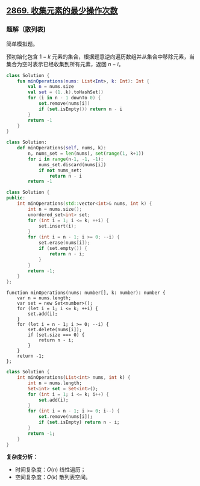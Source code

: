 ## [2869. 收集元素的最少操作次数](https://leetcode.cn/problems/minimum-operations-to-collect-elements/description/)

### 题解（散列表)

简单模拟题。

预初始化包含 $1 - k$ 元素的集合，根据题意逆向遍历数组并从集合中移除元素，当集合为空时表示已经收集到所有元素，返回 $n - i$。

``` Kotlin []
class Solution {
    fun minOperations(nums: List<Int>, k: Int): Int {
        val n = nums.size
        val set = (1..k).toHashSet()
        for (i in n - 1 downTo 0) {
            set.remove(nums[i])
            if (set.isEmpty()) return n - i
        }
        return -1
    }
}
```
``` Python []
class Solution:
    def minOperations(self, nums, k):
        n, nums_set = len(nums), set(range(1, k+1))
        for i in range(n-1, -1, -1):
            nums_set.discard(nums[i])
            if not nums_set:
                return n - i
        return -1
```
``` C++ []
class Solution {
public:
    int minOperations(std::vector<int>& nums, int k) {
        int n = nums.size();
        unordered_set<int> set;
        for (int i = 1; i <= k; ++i) {
            set.insert(i);
        }
        for (int i = n - 1; i >= 0; --i) {
            set.erase(nums[i]);
            if (set.empty()) {
                return n - i;
            }
        }
        return -1;
    }
};
```
``` TypedScript []
function minOperations(nums: number[], k: number): number {
    var n = nums.length;
    var set = new Set<number>();
    for (let i = 1; i <= k; ++i) {
        set.add(i);
    }
    for (let i = n - 1; i >= 0; --i) {
        set.delete(nums[i]);
        if (set.size === 0) {
            return n - i;
        }
    }
    return -1;
};
```
``` Dart []
class Solution {
    int minOperations(List<int> nums, int k) {
        int n = nums.length;
        Set<int> set = Set<int>();
        for (int i = 1; i <= k; i++) {
            set.add(i);
        }
        for (int i = n - 1; i >= 0; i--) {
            set.remove(nums[i]);
            if (set.isEmpty) return n - i;
        }
        return -1;
    }
}
```

**复杂度分析：**

- 时间复杂度：$O(n)$ 线性遍历；
- 空间复杂度：$O(k)$ 散列表空间。
